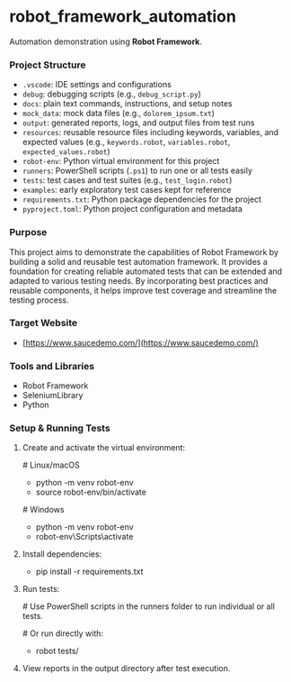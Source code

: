 # robot_framework_automation

Automation demonstration using **Robot Framework**.

### Project Structure

- `.vscode`: IDE settings and configurations  
- `debug`: debugging scripts (e.g., `debug_script.py`)  
- `docs`: plain text commands, instructions, and setup notes  
- `mock_data`: mock data files (e.g., `dolorem_ipsum.txt`)  
- `output`: generated reports, logs, and output files from test runs  
- `resources`: reusable resource files including keywords, variables, and expected values (e.g., `keywords.robot`, `variables.robot`, `expected_values.robot`)  
- `robot-env`: Python virtual environment for this project  
- `runners`: PowerShell scripts (`.ps1`) to run one or all tests easily  
- `tests`: test cases and test suites (e.g., `test_login.robot`)  
- `examples`: early exploratory test cases kept for reference  
- `requirements.txt`: Python package dependencies for the project  
- `pyproject.toml`: Python project configuration and metadata  

### Purpose

This project aims to demonstrate the capabilities of Robot Framework by building a solid and reusable test automation framework. It provides a foundation for creating reliable automated tests that can be extended and adapted to various testing needs. By incorporating best practices and reusable components, it helps improve test coverage and streamline the testing process.

### Target Website

- [https://www.saucedemo.com/](https://www.saucedemo.com/)

### Tools and Libraries

- Robot Framework  
- SeleniumLibrary  
- Python

### Setup & Running Tests

1. Create and activate the virtual environment:

   \# Linux/macOS  
   - python -m venv robot-env  
   - source robot-env/bin/activate

   \# Windows  
   - python -m venv robot-env  
   - robot-env\Scripts\activate

2. Install dependencies:

   - pip install -r requirements.txt

3. Run tests:

   \# Use PowerShell scripts in the runners folder to run individual or all tests.

   \# Or run directly with:  
   - robot tests/

4. View reports in the output directory after test execution.
